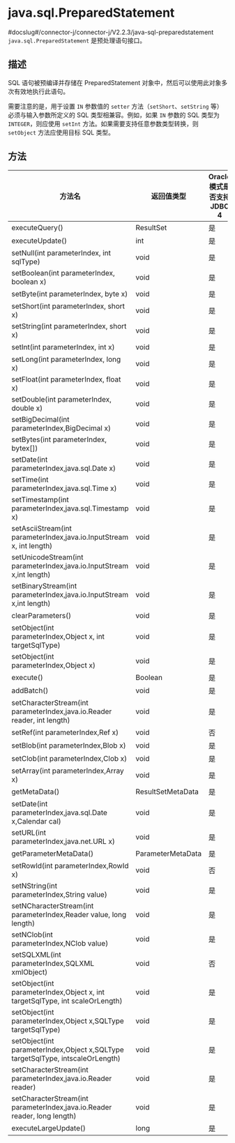 java.sql.PreparedStatement 
===============================================
#docslug#/connector-j/connector-j/V2.2.3/java-sql-preparedstatement
`java.sql.PreparedStatement` 是预处理语句接口。

描述 
-----------------------

SQL 语句被预编译并存储在 PreparedStatement 对象中，然后可以使用此对象多次有效地执行此语句。

需要注意的是，用于设置 `IN` 参数值的 `setter` 方法（`setShort`、`setString` 等）必须与输入参数所定义的 SQL 类型相兼容。例如，如果 `IN` 参数的 SQL 类型为 `INTEGER`，则应使用 `setInt` 方法。如果需要支持任意参数类型转换，则 `setObject` 方法应使用目标 SQL 类型。

方法 
-----------------------



|                                      方法名                                       |       返回值类型       | Oracle 模式是否支持 JDBC 4 | MySQL 模式是否支持JDBC 4 |
|--------------------------------------------------------------------------------|-------------------|----------------------|--------------------|
| executeQuery()                                                                 | ResultSet         | 是                    | 是                  |
| executeUpdate()                                                                | int               | 是                    | 是                  |
| setNull(int parameterIndex, int sqlType)                                       | void              | 是                    | 是                  |
| setBoolean(int parameterIndex, boolean x)                                      | void              | 是                    | 是                  |
| setByte(int parameterIndex, byte x)                                            | void              | 是                    | 是                  |
| setShort(int parameterIndex, short x)                                          | void              | 是                    | 是                  |
| setString(int parameterIndex, short x)                                         | void              | 是                    | 是                  |
| setInt(int parameterIndex, int x)                                              | void              | 是                    | 是                  |
| setLong(int parameterIndex, long x)                                            | void              | 是                    | 是                  |
| setFloat(int parameterIndex, float x)                                          | void              | 是                    | 是                  |
| setDouble(int parameterIndex, double x)                                        | void              | 是                    | 是                  |
| setBigDecimal(int parameterIndex,BigDecimal x)                                 | void              | 是                    | 是                  |
| setBytes(int parameterIndex, bytex\[\])                                        | void              | 是                    | 是                  |
| setDate(int parameterIndex,java.sql.Date x)                                    | void              | 是                    | 是                  |
| setTime(int parameterIndex,java.sql.Time x)                                    | void              | 是                    | 是                  |
| setTimestamp(int parameterIndex,java.sql.Timestamp x)                          | void              | 是                    | 是                  |
| setAsciiStream(int parameterIndex,java.io.InputStream x, int length)           | void              | 是                    | 是                  |
| setUnicodeStream(int parameterIndex,java.io.InputStream x,int length)          | void              | 是                    | 是                  |
| setBinaryStream(int parameterIndex,java.io.InputStream x,int length)           | void              | 是                    | 是                  |
| clearParameters()                                                              | void              | 是                    | 是                  |
| setObject(int parameterIndex,Object x, int targetSqlType)                      | void              | 是                    | 是                  |
| setObject(int parameterIndex,Object x)                                         | void              | 是                    | 是                  |
| execute()                                                                      | Boolean           | 是                    | 是                  |
| addBatch()                                                                     | void              | 是                    | 是                  |
| setCharacterStream(int parameterIndex,java.io.Reader reader, int length)       | void              | 是                    | 是                  |
| setRef(int parameterIndex,Ref x)                                               | void              | 否                    | 否                  |
| setBlob(int parameterIndex,Blob x)                                             | void              | 是                    | 是                  |
| setClob(int parameterIndex,Clob x)                                             | void              | 是                    | 是                  |
| setArray(int parameterIndex,Array x)                                           | void              | 是                    | 是                  |
| getMetaData()                                                                  | ResultSetMetaData | 是                    | 是                  |
| setDate(int parameterIndex,java.sql.Date x,Calendar cal)                       | void              | 是                    | 是                  |
| setURL(int parameterIndex,java.net.URL x)                                      | void              | 是                    | 是                  |
| getParameterMetaData()                                                         | ParameterMetaData | 是                    | 是                  |
| setRowId(int parameterIndex,RowId x)                                           | void              | 否                    | 否                  |
| setNString(int parameterIndex,String value)                                    | void              | 是                    | 是                  |
| setNCharacterStream(int parameterIndex,Reader value, long length)              | void              | 是                    | 是                  |
| setNClob(int parameterIndex,NClob value)                                       | void              | 是                    | 是                  |
| setSQLXML(int parameterIndex,SQLXML xmlObject)                                 | void              | 否                    | 否                  |
| setObject(int parameterIndex,Object x, int targetSqlType, int scaleOrLength)   | void              | 是                    | 是                  |
| setObject(int parameterIndex,Object x,SQLType targetSqlType)                   | void              | 是                    | 是                  |
| setObject(int parameterIndex,Object x,SQLType targetSqlType, intscaleOrLength) | void              | 是                    | 是                  |
| setCharacterStream(int parameterIndex,java.io.Reader reader)                   | void              | 是                    | 是                  |
| setCharacterStream(int parameterIndex,java.io.Reader reader, long length)      | void              | 是                    | 是                  |
| executeLargeUpdate()                                                           | long              | 是                    | 是                  |



